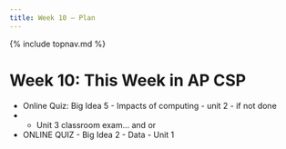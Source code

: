 ```yaml
---
title: Week 10 — Plan
---
```

{% include topnav.md %}

# Week 10: This Week in AP CSP

- Online Quiz: Big Idea 5 - Impacts of computing - unit 2 - if not done
- - Unit 3 classroom exam... and or 
- ONLINE QUIZ - Big Idea 2 - Data - Unit 1



